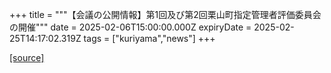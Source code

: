 +++
title = """【会議の公開情報】第1回及び第2回栗山町指定管理者評価委員会の開催"""
date = 2025-02-06T15:00:00.000Z
expiryDate = 2025-02-25T14:17:02.319Z
tags = ["kuriyama","news"]
+++


[[source]](https://www.town.kuriyama.hokkaido.jp/soshiki/32/10422.html)
